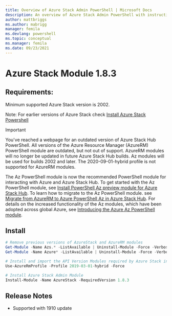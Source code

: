 ```yaml
---
title: Overview of Azure Stack Admin PowerShell | Microsoft Docs
description: An overview of Azure Stack Admin PowerShell with instructions for installation and configuration.
author: mattbriggs 
ms.author: mabrigg
manager: femila
ms.devlang: powershell
ms.topic: conceptual
ms.manager: femila
ms.date: 09/23/2021
---
```

# Azure Stack Module 1.8.3

## Requirements:

Minimum supported Azure Stack version is 2002.

Note: For earlier versions of Azure Stack check [Install Azure Stack Powershell](/azure/azure-stack/azure-stack-powershell-install#install-azure-stack-powershell)

> [!IMPORTANT]  
> You've reached a webpage for an outdated version of Azure Stack Hub PowerShell. All versions of the Azure Resource Manager (AzureRM) PowerShell module are outdated, but not out of support. AzureRM modules will no longer be updated in future Azure Stack Hub builds. Az modules will be used for builds 2002 and later. The 2020-09-01-hybrid profile is not supported for AzureRM modules.  
> 
> The Az PowerShell module is now the recommended PowerShell module for interacting with Azure and Azure Stack Hub. To get started with the Az PowerShell module, see [Install PowerShell Az preview module for Azure Stack Hub](/azure-stack/operator/powershell-install-az-module). To learn how to migrate to the Az PowerShell module. see [Migrate from AzureRM to Azure PowerShell Az in Azure Stack Hub](/azure-stack/operator/migrate-azurerm-az). For details on the increased functionality of the Az modules, which have been adopted across global Azure, see [Introducing the Azure Az PowerShell module](/powershell/azure/new-azureps-module-az).

## Install

```powershell
# Remove previous versions of AzureStack and AzureRM modules
Get-Module -Name Azs.* -ListAvailable | Uninstall-Module -Force -Verbose
Get-Module -Name Azure* -ListAvailable | Uninstall-Module -Force -Verbose

# Install and import the API Version Modules required by Azure Stack into the current PowerShell session.
Use-AzureRmProfile -Profile 2019-03-01-hybrid -Force

# Install Azure Stack Admin Module
Install-Module -Name AzureStack -RequiredVersion 1.8.3
```

## Release Notes

* Supported with 1910 update
